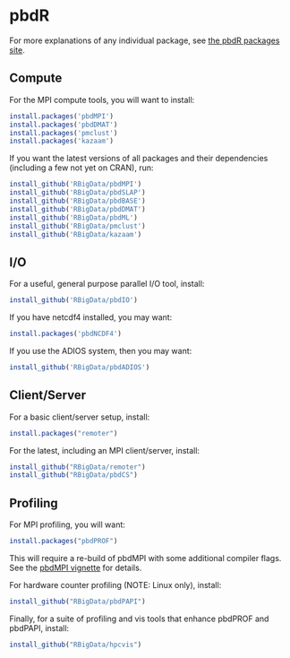 # pbdR

For more explanations of any individual package, see [the pbdR packages site](https://rbigdata.github.io/packages.html).


## Compute
For the MPI compute tools, you will want to install:

```r
install.packages('pbdMPI')
install.packages('pbdDMAT')
install.packages('pmclust')
install.packages('kazaam')
```

If you want the latest versions of all packages and their dependencies (including a few not yet on CRAN), run:

```r
install_github('RBigData/pbdMPI')
install_github('RBigData/pbdSLAP')
install_github('RBigData/pbdBASE')
install_github('RBigData/pbdDMAT')
install_github('RBigData/pbdML')
install_github('RBigData/pmclust')
install_github('RBigData/kazaam')
```



## I/O
For a useful, general purpose parallel I/O tool, install:

```r
install_github('RBigData/pbdIO')
```

If you have netcdf4 installed, you may want:

```r
install.packages('pbdNCDF4')
```

If you use the ADIOS system, then you may want:

```r
install_github('RBigData/pbdADIOS')
```



## Client/Server
For a basic client/server setup, install:
```r
install.packages("remoter")
```

For the latest, including an MPI client/server, install:

```r
install_github("RBigData/remoter")
install_github("RBigData/pbdCS")
```



## Profiling
For MPI profiling, you will want:

```r
install.packages("pbdPROF")
```

This will require a re-build of pbdMPI with some additional compiler flags.  See the [pbdMPI vignette](https://cran.r-project.org/web/packages/pbdMPI/vignettes/pbdMPI-guide.pdf) for details.

For hardware counter profiling (NOTE: Linux only), install:

```r
install_github("RBigData/pbdPAPI")
```

Finally, for a suite of profiling and vis tools that enhance pbdPROF and pbdPAPI, install:

```r
install_github("RBigData/hpcvis")
```
